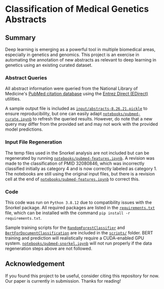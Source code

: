 # Classification of Medical Genetics Abstracts

## Summary
Deep learning is emerging as a powerful tool in multiple biomedical areas, especially in genetics and genomics. This project is an exercise in automating the annotation of new abstracts as relevant to deep learning in genetics using an existing curated dataset.

### Abstract Queries
All abstract information were queried from the National Library of Medicine's [PubMed citation database](https://pubmed.ncbi.nlm.nih.gov/) using the [Entrez Direct (EDirect)](https://www.ncbi.nlm.nih.gov/books/NBK179288/) utilities.

A sample output file is included as [`input/abstracts-8.26.21.pickle`](input/abstracts-8.26.21.pickle) to ensure reproducibility, but one can easily adapt [`notebooks/pubmed-curate.ipynb`](notebooks/pubmed-curate.ipynb) to refresh the queried results. However, do note that a new query may differ from the provided set and may not work with the provided model predictions.

### Input File Regeneration
The temp files used in the Snorkel analysis are not included but can be regenerated by running [`notebooks/pubmed-features.ipynb`](notebooks/pubmed-features.ipynb). A revision was made to the classification of PMID 32080846, which was incorrectly classified initially as category 4 and is now correctly labeled as category 1. The notebooks are still using the original input files, but there is a revision cell at the end of [`notebooks/pubmed-features.ipynb`](notebooks/pubmed-features.ipynb) to correct this.

### Code
This code was run on `Python 3.8.12` due to compatibility issues with the Snorkel package. All required packages are listed in the [`requirements.txt`](requirements.txt) file, which can be installed with the command `pip install -r requirements.txt`.

Sample training scripts for the [`RandomForestClassifier`](https://scikit-learn.org/stable/modules/generated/sklearn.ensemble.RandomForestClassifier.html) and [`BertForDocumentClassification`](https://github.com/AndriyMulyar/bert_document_classification) are included in the [`scripts/`](scripts) folder. BERT training and prediction will realistically require a CUDA-enabled GPU system. [`notebooks/pubmed-snorkel.ipynb`](notebooks/pubmed-snorkel.ipynb) will not run properly if the data regeneration steps above are not followed.

## Acknowledgement
If you found this project to be useful, consider citing this repository for now. Our paper is currently in submission. Thanks for reading!
